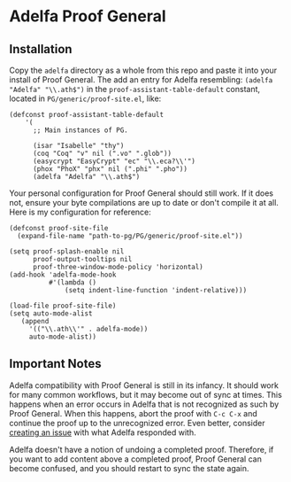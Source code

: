 # Adelfa Proof General

## Installation

Copy the `adelfa` directory as a whole from this repo and paste it into your
install of Proof General. The add an entry for Adelfa resembling: `(adelfa
"Adelfa" "\\.ath$")` in the `proof-assistant-table-default` constant, located in
`PG/generic/proof-site.el`, like:

``` emacs-lisp
(defconst proof-assistant-table-default
    '(
      ;; Main instances of PG.

      (isar "Isabelle" "thy")
      (coq "Coq" "v" nil (".vo" ".glob"))
      (easycrypt "EasyCrypt" "ec" "\\.eca?\\'")
      (phox "PhoX" "phx" nil (".phi" ".pho"))
      (adelfa "Adelfa" "\\.ath$")
```

Your personal configuration for Proof General should still work. If it does
not, ensure your byte compilations are up to date or don't compile it at all.
Here is my configuration for reference:

``` emacs-lisp
(defconst proof-site-file
  (expand-file-name "path-to-pg/PG/generic/proof-site.el"))

(setq proof-splash-enable nil
      proof-output-tooltips nil
      proof-three-window-mode-policy 'horizontal)
(add-hook 'adelfa-mode-hook
          #'(lambda ()
              (setq indent-line-function 'indent-relative)))

(load-file proof-site-file)
(setq auto-mode-alist
   (append
     '(("\\.ath\\'" . adelfa-mode))
     auto-mode-alist))
```

## Important Notes

Adelfa compatibility with Proof General is still in its infancy. It should work
for many common workflows, but it may become out of sync at times. This happens
when an error occurs in Adelfa that is not recognized as such by Proof General.
When this happens, abort the proof with `C-c C-x` and continue the proof up to
the unrecognized error. Even better, consider [creating an
issue](https://github.com/CJohnson19/PG/issues/new) with what Adelfa responded
with.

Adelfa doesn't have a notion of undoing a completed proof. Therefore, if you
want to add content above a completed proof, Proof General can become confused,
and you should restart to sync the state again.
